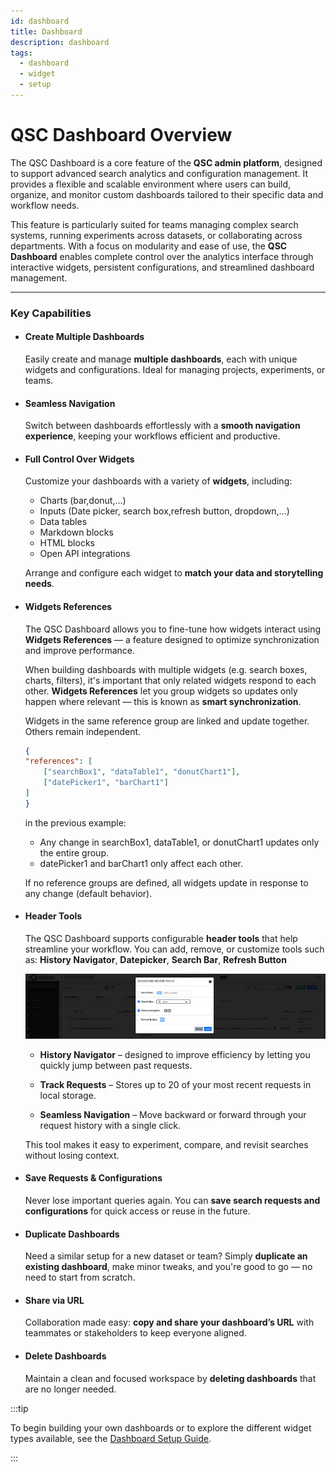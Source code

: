 ```yaml
---
id: dashboard
title: Dashboard
description: dashboard
tags:
  - dashboard
  - widget
  - setup
---
```



# QSC Dashboard Overview

The QSC Dashboard is a core feature of the **QSC admin platform**, designed to support advanced search analytics and configuration management. It provides a flexible and scalable environment where users can build, organize, and monitor custom dashboards tailored to their specific data and workflow needs.

This feature is particularly suited for teams managing complex search systems, running experiments across datasets, or collaborating across departments. With a focus on modularity and ease of use, the **QSC Dashboard** enables complete control over the analytics interface through interactive widgets, persistent configurations, and streamlined dashboard management.

---

### Key Capabilities

- #### Create Multiple Dashboards
    Easily create and manage **multiple dashboards**, each with unique widgets and configurations. Ideal for managing projects, experiments, or teams.

- #### Seamless Navigation
    Switch between dashboards effortlessly with a **smooth navigation experience**, keeping your workflows efficient and productive.

- #### Full Control Over Widgets
    Customize your dashboards with a variety of **widgets**, including:
    - Charts (bar,donut,...)
    - Inputs (Date picker, search box,refresh button, dropdown,...)
    - Data tables
    - Markdown blocks
    - HTML blocks
    - Open API integrations

    Arrange and configure each widget to **match your data and storytelling needs**.

- ####  Widgets References
    The QSC Dashboard allows you to fine-tune how widgets interact using **Widgets References** — a feature designed to optimize synchronization and improve performance.

    When building dashboards with multiple widgets (e.g. search boxes, charts, filters), it's important that only related widgets respond to each other. **Widgets References** let you group widgets so updates only happen where relevant — this is known as **smart synchronization**.

    Widgets in the same reference group are linked and update together. Others remain independent.

    ```json
    {
    "references": [
        ["searchBox1", "dataTable1", "donutChart1"],
        ["datePicker1", "barChart1"]
    ]
    }
    ```
    in the previous example:
    - Any change in searchBox1, dataTable1, or donutChart1 updates only the entire group.
    - datePicker1 and barChart1 only affect each other.

    If no reference groups are defined, all widgets update in response to any change (default behavior).

- #### Header Tools
    The QSC Dashboard supports configurable **header tools** that help streamline your workflow. You can add, remove, or customize tools such as:
    **History Navigator**, **Datepicker**, **Search Bar**, **Refresh Button**

    ![img.png](img/dash07.png)

    - **History Navigator** –  designed to improve efficiency by letting you quickly jump between past requests.

    - **Track Requests** – Stores up to 20 of your most recent requests in local storage.
    - **Seamless Navigation** – Move backward or forward through your request history with a single click.

    This tool makes it easy to experiment, compare, and revisit searches without losing context.

- #### Save Requests & Configurations
    Never lose important queries again. You can **save search requests and configurations** for quick access or reuse in the future.

- #### Duplicate Dashboards
    Need a similar setup for a new dataset or team? Simply **duplicate an existing dashboard**, make minor tweaks, and you're good to go — no need to start from scratch.

- #### Share via URL
    Collaboration made easy: **copy and share your dashboard’s URL** with teammates or stakeholders to keep everyone aligned.

- #### Delete Dashboards
    Maintain a clean and focused workspace by **deleting dashboards** that are no longer needed.

:::tip

To begin building your own dashboards or to explore the different widget types available, see the [Dashboard Setup Guide](https://www.docs.qsc-search.de/docs/qsc-admin/admin/dashboard/dashboard-setup).

:::
